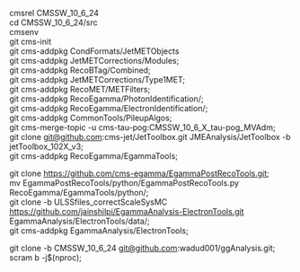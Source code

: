 cmsrel CMSSW_10_6_24 <br>
cd CMSSW_10_6_24/src <br>
cmsenv <br>
git cms-init<br>
git cms-addpkg CondFormats/JetMETObjects<br>
git cms-addpkg JetMETCorrections/Modules;<br>
git cms-addpkg RecoBTag/Combined;  <br> 
git cms-addpkg JetMETCorrections/Type1MET;  <br> 
git cms-addpkg RecoMET/METFilters;  <br> 
git cms-addpkg RecoEgamma/PhotonIdentification/;  <br> 
git cms-addpkg RecoEgamma/ElectronIdentification/;  <br> 
git cms-addpkg CommonTools/PileupAlgos;  <br>
git cms-merge-topic -u cms-tau-pog:CMSSW_10_6_X_tau-pog_MVAdm;   <br> 
git clone git@github.com:cms-jet/JetToolbox.git JMEAnalysis/JetToolbox -b jetToolbox_102X_v3;  <br>
git cms-addpkg RecoEgamma/EgammaTools;  <br>

git clone https://github.com/cms-egamma/EgammaPostRecoTools.git;  <br>
mv EgammaPostRecoTools/python/EgammaPostRecoTools.py RecoEgamma/EgammaTools/python/;  <br>
git clone -b ULSSfiles_correctScaleSysMC https://github.com/jainshilpi/EgammaAnalysis-ElectronTools.git EgammaAnalysis/ElectronTools/data/;  <br>
git cms-addpkg EgammaAnalysis/ElectronTools;  <br>
      
      

git clone -b CMSSW_10_6_24 git@github.com:wadud001/ggAnalysis.git;<br>
scram b -j$(nproc); <br>
